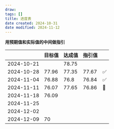 ```yaml
---
draw:
tags: []
title: 进度表
date created: 2024-10-31
date modified: 2024-11-12
---
```

**用预期值和实际值的中间做指引**

|            | 目标值   | 达成值   | 指引值   |     |
| ---------- | ----- | ----- | ----- | --- |
| 2024-10-21 |       | 78.75 |       |     |
| 2024-10-28 | 77.96 | 77.35 | 77.67 | ✅   |
| 2024-11-04 | 76.88 | 76.8  | 76.84 | ✅   |
| 2024-11-11 | 76.07 | 77.65 | 76.86 | 🍠  |
| 2024-11-18 | 76.09 |       |       |     |
| 2024-11-25 |       |       |       |     |
| 2024-12-02 |       |       |       |     |
| 2024-12-09 | 70    |       |       |     |

